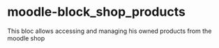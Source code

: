 # moodle-block_shop_products
This bloc allows accessing and managing his owned products from the moodle shop
